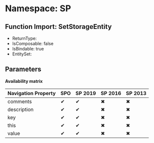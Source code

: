 # Namespace: SP

## Function Import: SetStorageEntity

- ReturnType: 
- IsComposable: false
- IsBindable: true
- EntitySet: 

## Parameters

**Availability matrix**

Navigation Property | SPO | SP 2019 | SP 2016 | SP 2013
----------|-----|---------|---------|--------
comments | ✔ | ✔ | ✖ | ✖
description | ✔ | ✔ | ✖ | ✖
key | ✔ | ✔ | ✖ | ✖
this | ✔ | ✔ | ✖ | ✖
value | ✔ | ✔ | ✖ | ✖
